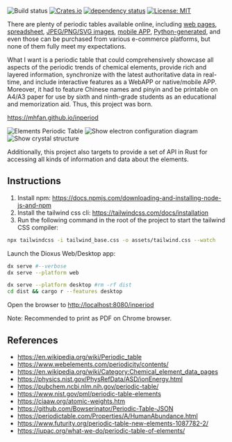 
![Build status](https://github.com/mhfan/inperiod/actions/workflows/publish.yml/badge.svg)
[![Crates.io](https://img.shields.io/crates/v/inperiod.svg)](https://crates.io/crates/inperiod)
[![dependency status](https://deps.rs/repo/github/mhfan/inperiod/status.svg)](https://deps.rs/repo/github/mhfan/inperiod)
[![License: MIT](https://img.shields.io/badge/License-MIT-green.svg)](https://opensource.org/licenses/MIT)

There are plenty of periodic tables available online,
including [web pages](https://ptable.com),
[spreadsheet](https://www.vertex42.com/ExcelTemplates/periodic-table-of-elements.htm),
[JPEG/PNG/SVG images](https://commons.wikimedia.org/wiki/File:Periodic_table_large.svg),
[mobile APP](https://github.com/baotlake/periodic-table-pro),
[Python-generated](https://github.com/lmmentel/mendeleev),
and even those can be purchased from various e-commerce platforms,
but none of them fully meet my expectations.

What I want is a periodic table that could comprehensively showcase all aspects of the periodic
trends of chemical elements, provide rich and layered information, synchronize with the latest
authoritative data in real-time, and include interactive features as a WebAPP or native/mobile
APP. Moreover, it had to feature Chinese names and pinyin and be printable on A4/A3 paper for
use by sixth and ninth-grade students as an educational and memorization aid.
Thus, this project was born.

<https://mhfan.github.io/inperiod>

![Elements Periodic Table](https://github.com/user-attachments/assets/34632195-1344-4377-a02e-d654e88a0afb)
![Show electron configuration diagram](https://github.com/user-attachments/assets/e6a46fba-04cf-4275-b1e0-db78aecf307d)
![Show crystal structure](https://github.com/user-attachments/assets/32518da9-e1b5-4314-95bc-cffa43ec6fc4)

Additionally, this project also targets to provide a set of API in Rust for accessing
all kinds of information and data about the elements.

## Instructions

1. Install npm: <https://docs.npmjs.com/downloading-and-installing-node-js-and-npm>
2. Install the tailwind css cli: <https://tailwindcss.com/docs/installation>
3. Run the following command in the root of the project to start the tailwind CSS compiler:

```bash
npx tailwindcss -i tailwind_base.css -o assets/tailwind.css --watch
```

Launch the Dioxus Web/Desktop app:

```bash
dx serve #--verbose
dx serve --platform web

dx serve --platform desktop #rm -rf dist
cd dist && cargo r --features desktop
```

Open the browser to <http://localhost:8080/inperiod>

Note: Recommended to print as PDF on Chrome browser.

## References

* <https://en.wikipedia.org/wiki/Periodic_table>
* <https://www.webelements.com/periodicity/contents/>
* <https://en.wikipedia.org/wiki/Category:Chemical_element_data_pages>
* <https://physics.nist.gov/PhysRefData/ASD/ionEnergy.html>
* <https://pubchem.ncbi.nlm.nih.gov/periodic-table/>
* <https://www.nist.gov/pml/periodic-table-elements>
* <https://ciaaw.org/atomic-weights.htm>
* <https://github.com/Bowserinator/Periodic-Table-JSON>
* <https://periodictable.com/Properties/A/HumanAbundance.html>
* <https://www.futurity.org/periodic-table-new-elements-1087782-2/>
* <https://iupac.org/what-we-do/periodic-table-of-elements/>
